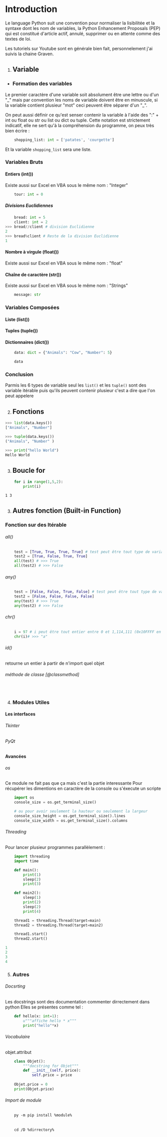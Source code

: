 Introduction
============

Le language Python suit une convention pour normaliser la lisibilitée et la syntaxe dont les nom de variables, la Python Enhancement Proposals (PEP) qui est constitué d'article actif, annulé, supprimer ou en attente comme des textes de loi.

Les tutoriels sur Youtube sont en générale bien fait, personnelement j'ai suivis la chaine Graven.

1. ## Variable

+ ### Formation des variables

Le premier caractère d'une variable soit absolument être une lettre ou d'un \"\_\" mais par convention les noms de variable doivent être en minuscule, si la variable contient plusieur \"mot\" ceci peuvent être séparer d'un \"\_\".

On peut aussi définir ce qu'est senser contenir la variable à l'aide des \"\:\" \+ int ou float ou str ou list ou dict ou tuple. Cette notation est strictement indicatif, elle ne sert qu'à la compréhension du programme, on peux très bien écrire : 

```Python
	shopping_list: int = ['patates', 'courgette']
```

Et la variable `shopping_list` sera une liste.


### Variables Bruts
#### Entiers (int())

Existe aussi sur Excel en VBA sous le même nom : \"Integer\"

```Python
	tour: int = 0
```
##### Divisions Euclidiennes
```Python
	bread: int = 5
	client: int = 2
>>> bread//client # division Euclidienne
2
>>> bread%client # Reste de la division Euclidienne
1
```

#### Nombre à virgule (float())

Existe aussi sur Excel en VBA sous le même nom : \"float\"

#### Chaîne de caractère (str())

Existe aussi sur Excel en VBA sous le même nom : \"Strings\"

```Python
	message: str
```
### Variables Composées
#### Liste (list())

#### Tuples (tuple())

#### Dictionnaires (dict())
``` Python
	data: dict = {"Animals": "Cow", "Number": 5}

	data
```

### Conclusion

Parmis les 6 types de variable seul les `list()` et les `tuple()` sont des variable itérable puis qu'ils peuvent contenir plusieur c'est a dire que l'on peut appelere

2. ## Fonctions
``` Python
>>>	list(data.keys())
["Animals", "Number"]

>>> tuple(data.keys())
("Animals", "Number" )

>>> print("hello World")
Hello World
```

3. ## Boucle for

```Python
	for i in range(1,5,2):
		print(i)
```
`1
3`

3. ## Autres fonction (Built-in Function)

### Fonction sur des Itérable

###### all()
```Python
	test = [True, True, True, True] # test peut être tout type de variable itérable
	test2 = [True, False, True, True]
	all(test) # >>> True
	all(test2) # >>> False
```

###### any()
```Python
	test = [False, False, True, False] # test peut être tout type de variable itérable
	test2 = [False, False, False, False]
	any(test) # >>> True
	any(test2) # >>> False
```

###### chr()
```Python
	i = 97 # i peut être tout entier entre 0 et 1,114,111 (0x10FFFF en base 16)
	chr(i)# >>> "a"
```

###### id()

retourne un entier à partir de n'import quel objet 

###### méthode de classe \[@classmethod\]
```Python
	
```
4. ### Modules Utiles

#### Les interfaces

###### Tkinter

###### PyQt

#### Avancées

###### os
Ce module ne fait pas que ça mais c'est la partie interessante
Pour récupérer les dimentions en caractère de la console ou s'éxecute un scripte
```Python
	import os
	console_size = os.get_terminal_size()

	# ou pour avoir seulement la hauteur ou seulement la largeur 
	console_size_height = os.get_terminal_size().lines
	console_size_width = os.get_terminal_size().columns
```
###### Threading
Pour lancer plusieur programmes parallèlement :
```Python
	import threading
	import time

	def main():
		print(1)
		sleep(2)
		print(3)

	def main2():
		sleep(1)
		print(2)
		sleep(2)
		print(4)

	thread1 = threading.Thread(target=main)
	thread2 = threading.Thread(target=main2)

	thread1.start()
	thread2.start()

1
2
3
4
```

5. ### Autres
###### Docsrting
Les docstrings sont des documentation commenter dirrectement dans python
Elles se présentes comme tel :
```Python
	def hello(x: int=1):
		u"""affiche hello * x"""
		print("hello"*x)
```

###### Vocabulaire

objet.attribut
``` Python
	class Objet():
		"""docstring for Objet"""
		def __init__(self, price):
			self.price = price
	
	Objet.price = 0
	print(Objet.price)
```

###### Import de module
```Console
	py -m pip install %module%
```

######
```Console
	cd /D %dirrectory%
```
